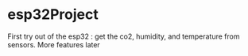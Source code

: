 # esp32Project
First try out of the esp32 : get the co2, humidity, and temperature from sensors. More features later
